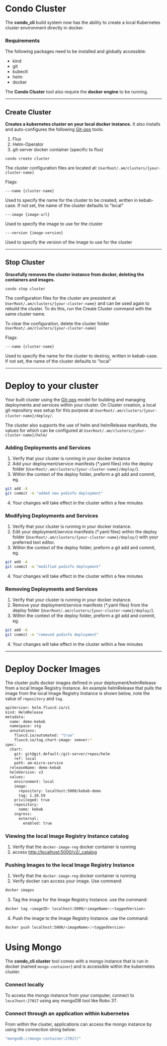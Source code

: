 # Condo Cluster
The **condo_cli** build system now has the ability to create a local Kubernetes cluster environment directly in docker.

### Requirements
The following packages need to be installed and globally accessible:
 - kind
 - git
 - kubectl
 - helm
 - docker

The **Condo Cluster** tool also require the **docker engine** to be running. 

---

## Create Cluster

**Creates a kubernetes cluster on your local docker instance.**
It also installs and auto-configures the following [Git-ops](https://www.weave.works/technologies/gitops/) tools:
1. Flux
2. Helm-Operator
3. git-server docker container (specific to flux)

```
condo create cluster
```

The cluster configuration files are located at: `UserRoot/.am/clusters/{your-cluster-name}`


Flags:
```
---name {cluster-name} 
```
Used to specify the name for the cluster to be created, written in kebab-case. If not set, the name of the cluster defaults to "local"
```
---image {image-url} 
```
Used to specify the image to use for the cluster
```
---version {image-version} 
```
Used to specify the version of the image to use for the cluster

---

## Stop Cluster
**Gracefully removes the cluster instance from docker, deleting the containers and images.**

```
condo stop cluster
```

The configuration files for the cluster are presistent at `UserRoot/.am/clusters/{your-cluster-name}` and can be used again to rebuild the cluster. To do this, run the Create Cluster command with the same cluster name. 

To clear the configuration, delete the cluster folder  `UserRoot/.am/clusters/{your-cluster-name}`

Flags:
```
---name {cluster-name} 
```
Used to specify the name for the cluster to destroy, written in kebab-case. If not set, the name of the cluster defaults to "local"

---
# Deploy to your cluster
Your built cluster using the [Git-ops](https://www.weave.works/technologies/gitops/) model for building and managing deployments and services within your cluster. On Cluster creation, a local git repository was setup for this purpose at `UserRoot/.am/clusters/{your-cluster-name}/deploy/`.

The cluster also supports the use of helm and helmRelease manifests, the values for which can be configured at `UserRoot/.am/clusters/{your-cluster-name}/helm/`

### Adding Deployments and Services
1. Verify that your cluster is running in your docker instance
2. Add your deployment/service manifests (*.yaml files) into the deploy folder (`UserRoot/.am/clusters/{your-cluster-name}/deploy/`).
3. Within the context of the deploy folder, preform a git add and commit, eg.
```sh
git add -A
git commit -m "added new podinfo deployment"
```
4. Your changes will take effect in the cluster within a few minutes


### Modifying Deployments and Services
1. Verify that your cluster is running in your docker instance.
2. Edit your deployment/service manifests (*.yaml files) within the deploy folder  (`UserRoot/.am/clusters/{your-cluster-name}/deploy/`) with your preferred text editor.
3. Within the context of the deploy folder, preform a git add and commit, eg.
```sh
git add -A
git commit -m "modified podinfo deployment"
```
4. Your changes will take effect in the cluster within a few minutes

### Removing Deployments and Services
1. Verify that your cluster is running in your docker instance.
2. Remove your deployment/service manifests (*.yaml files) from the deploy folder  (`UserRoot/.am/clusters/{your-cluster-name}/deploy/`).
3. Within the context of the deploy folder, preform a git add and commit, eg.
```sh
git add -A
git commit -m "removed podinfo deployment"
```
4. Your changes will take effect in the cluster within a few minutes

---

# Deploy Docker Images
The cluster pulls docker images defined in your deployment/helmRelease from a local Image Registry Instance. An example helmRelease that pulls the image from the local Image Registry Instance is shown below, note the value of `repository` and `tag`.

```sh
apiVersion: helm.fluxcd.io/v1
kind: HelmRelease
metadata:
  name: demo-kebab
  namespace: stg
  annotations:
    fluxcd.io/automated: "true"
    fluxcd.io/tag.chart-image: semver:*
spec:
  chart:
    git: git@git.default:/git-server/repos/helm
    ref: local
    path: am-micro-service
  releaseName: demo-kebab
  helmVersion: v3
  values:
    environment: local
    image:
      repository: localhost:5000/kebab-demo
      tag: 1.20.59
    privileged: true
    repository:
      name: kebab
    ingress:
      external:
        enabled: true

```
### Viewing the local Image Registry Instance catalog

1. Verify that the `docker-image-reg` docker container is running
2. access [http://localhost:5000/v2/_catalog](http://localhost:5000/v2/_catalog)


### Pushing Images to the local Image Registry Instance
1. Verify that the `docker-image-reg` docker container is running
2. Verify docker can access your image. Use command:
```sh
docker images
```
3. Tag the image for the Image Registry Instance. use the command:
```sh
docker tag <imageID> localhost:5000/<imageName>:<taggedVersion>
```
4. Push the image to the Image Registry Instance. use the command:
```sh
docker push localhost:5000/<imageName>:<taggedVersion>
```

# Using Mongo
The **condo_cli cluster** tool comes with a mongo instance that is run in docker (named `mongo-container`) and is accessible within the kubernetes cluster.

### Connect locally
To access the mongo instance from your computer, connect to `localhost:27017` using any mongoDB tool like Robo 3T.

### Connect through an application within kubernetes
From within the cluster, applications can access the mongo instance by using the connection string below:

```sh
"mongodb://mongo-container:27017/"
```
